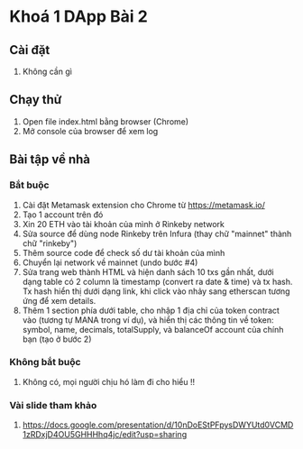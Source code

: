 # Khoá 1 DApp Bài 2

## Cài đặt

1. Không cần gì

## Chạy thử

1. Open file index.html bằng browser (Chrome)
2. Mở console của browser để xem log

## Bài tập về nhà
### Bắt buộc
1. Cài đặt Metamask extension cho Chrome từ https://metamask.io/
2. Tạo 1 account trên đó
3. Xin 20 ETH vào tài khoản của mình ở Rinkeby network
4. Sửa source để dùng node Rinkeby trên Infura (thay chữ "mainnet" thành chữ "rinkeby")
5. Thêm source code để check số dư tài khoản của mình
6. Chuyển lại network về mainnet (undo bước #4)
7. Sửa trang web thành HTML và hiện danh sách 10 txs gần nhất, dưới dạng table có 2 column là timestamp (convert ra date & time) và tx hash. Tx hash hiển thị dưới dạng link, khi click vào nhảy sang etherscan tương ứng để xem details.
8. Thêm 1 section phía dưới table, cho nhập 1 địa chỉ của token contract vào (tương tự MANA trong ví dụ), và hiển thị các thông tin về token: symbol, name, decimals, totalSupply, và balanceOf account của chính bạn (tạo ở bước 2)

### Không bắt buộc
1. Không có, mọi người chịu hó làm đi cho hiểu !!

### Vài slide tham khảo
1. https://docs.google.com/presentation/d/10nDoEStPFpysDWYUtd0VCMD1zRDxjD4OU5GHHHhq4jc/edit?usp=sharing